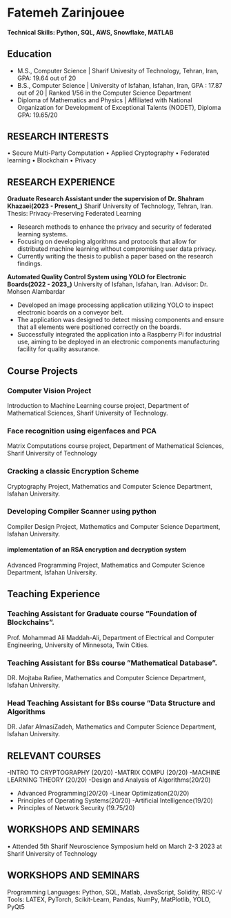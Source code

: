 # Fatemeh Zarinjouee

#### Technical Skills: Python, SQL, AWS, Snowflake, MATLAB

## Education		
- M.S.,  Computer Science 	| Sharif Univesity of Technology, Tehran, Iran, GPA: 19.64 out of 20	 
- B.S.,  Computer Science | University of Isfahan, Isfahan, Iran, GPA : 17.87 out of 20 | Ranked 1/56 in the Computer Science Department
- Diploma of Mathematics and Physics | Affiliated with National Organization for Development of Exceptional Talents (NODET), Diploma GPA: 19.65/20

## RESEARCH INTERESTS
• Secure Multi-Party Computation
• Applied Cryptography
• Federated learning
• Blockchain
• Privacy

## RESEARCH EXPERIENCE
**Graduate Research Assistant under the supervision of Dr. Shahram Khazaei(2023 - Present_)**
Sharif University of Technology, Tehran, Iran.
Thesis: Privacy-Preserving Federated Learning
-  Research methods to enhance the privacy and security of federated learning systems.
-  Focusing on developing algorithms and protocols that allow for distributed machine learning without compromising user data privacy.
-  Currently writing the thesis to publish a paper based on the research findings.

**Automated Quality Control System using YOLO for Electronic Boards(2022 - 2023_)**
University of Isfahan, Isfahan, Iran.
Advisor: Dr. Mohsen Alambardar
- Developed an image processing application utilizing YOLO to inspect electronic boards on a conveyor belt.
- The application was designed to detect missing components and ensure that all elements were positioned correctly on the boards.
- Successfully integrated the application into a Raspberry Pi for industrial use, aiming to be deployed in an electronic components manufacturing facility for quality assurance.


## Course Projects
### Computer Vision Project
Introduction to Machine Learning course project, Department of Mathematical Sciences, Sharif University of Technology.

### Face recognition using eigenfaces and PCA 
Matrix Computations course project, Department of Mathematical Sciences, Sharif University of Technology

### Cracking a classic Encryption Scheme
Cryptography Project, Mathematics and Computer Science Department, Isfahan University.

### Developing Compiler Scanner using python
Compiler Design Project, Mathematics and Computer Science Department, Isfahan University.

#### implementation of an RSA encryption and decryption system
Advanced Programming Project, Mathematics and Computer Science Department, Isfahan University.


## Teaching Experience
### Teaching Assistant for Graduate course ”Foundation of Blockchains”.
Prof. Mohammad Ali Maddah-Ali, Department of Electrical and Computer Engineering, University of Minnesota,
Twin Cities.
### Teaching Assistant for BSs course ”Mathematical Database”. 
DR. Mojtaba Rafiee, Mathematics and Computer Science Department, Isfahan University.
###  Head Teaching Assistant for BSs course ”Data Structure and Algorithms
DR. Jafar AlmasiZadeh, Mathematics and Computer Science Department, Isfahan University.

## RELEVANT COURSES
 -INTRO TO CRYPTOGRAPHY (20/20)                -MATRIX COMPU (20/20)
-MACHINE LEARNING THEORY (20/20)               -Design and Analysis of Algorithms(20/20)
- Advanced Programming(20/20)                    -Linear Optimization(20/20)
- Principles of Operating Systems(20/20)          -Artificial Intelligence(19/20)
- Principles of Network Security (19.75/20)

## WORKSHOPS AND SEMINARS
• Attended 5th Sharif Neuroscience Symposium held on March 2-3 2023 at Sharif University of Technology

## WORKSHOPS AND SEMINARS
Programming Languages: Python, SQL, Matlab, JavaScript, Solidity, RISC-V
Tools: LATEX, PyTorch, Scikit-Learn, Pandas, NumPy, MatPlotlib, YOLO, PyQt5

